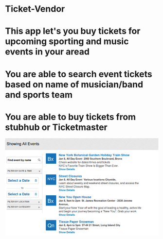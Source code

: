 # Ticket-Vendor
# This app let's you buy tickets for upcoming sporting and music events in your aread
# You are able to search event tickets based on name of musician/band and sports team
# You are able to buy tickets from stubhub or Ticketmaster 
![Screenshot](screenshot.png)
